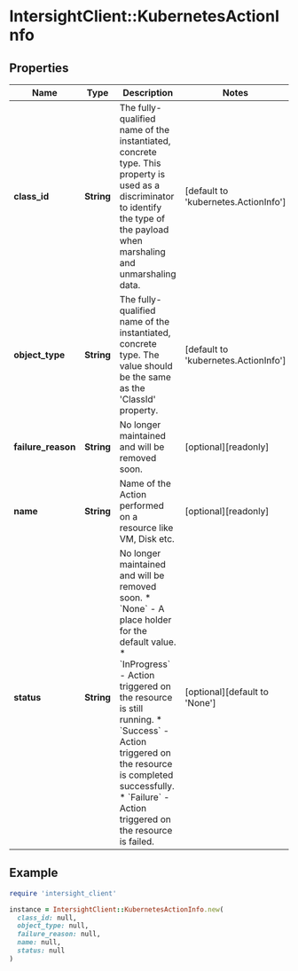 # IntersightClient::KubernetesActionInfo

## Properties

| Name | Type | Description | Notes |
| ---- | ---- | ----------- | ----- |
| **class_id** | **String** | The fully-qualified name of the instantiated, concrete type. This property is used as a discriminator to identify the type of the payload when marshaling and unmarshaling data. | [default to &#39;kubernetes.ActionInfo&#39;] |
| **object_type** | **String** | The fully-qualified name of the instantiated, concrete type. The value should be the same as the &#39;ClassId&#39; property. | [default to &#39;kubernetes.ActionInfo&#39;] |
| **failure_reason** | **String** | No longer maintained and will be removed soon. | [optional][readonly] |
| **name** | **String** | Name of the Action performed on a resource like VM, Disk etc. | [optional][readonly] |
| **status** | **String** | No longer maintained and will be removed soon. * &#x60;None&#x60; - A place holder for the default value. * &#x60;InProgress&#x60; - Action triggered on the resource is still running. * &#x60;Success&#x60; - Action triggered on the resource is completed successfully. * &#x60;Failure&#x60; - Action triggered on the resource is failed. | [optional][default to &#39;None&#39;] |

## Example

```ruby
require 'intersight_client'

instance = IntersightClient::KubernetesActionInfo.new(
  class_id: null,
  object_type: null,
  failure_reason: null,
  name: null,
  status: null
)
```


